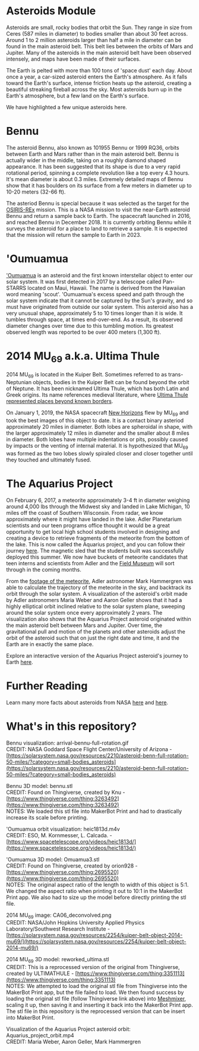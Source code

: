 # Asteroids Module

Asteroids are small, rocky bodies that orbit the Sun. They range in size from Ceres (587 miles in diameter) to bodies smaller than about 30 feet across. Around 1 to 2 million asteroids larger than half a mile in diameter can be found in the main asteroid belt. This belt lies between the orbits of Mars and Jupiter. Many of the asteroids in the main asteroid belt have been observed intensely, and maps have been made of their surfaces. 

The Earth is pelted with more than 100 tons of 'space dust' each day. About once a year, a car-sized asteroid enters the Earth's atmosphere. As it falls toward the Earth's surface, intense friction heats up the asteroid, creating a beautiful streaking fireball across the sky. Most asteroids burn up in the Earth's atmosphere, but a few land on the Earth's surface.   

We have highlighted a few unique asteroids here.

# Bennu

The asteroid Bennu, also known as 101955 Bennu or 1999 RQ36, orbits between Earth and Mars rather than in the main asteroid belt. Bennu is actually wider in the middle, taking on a roughly diamond shaped appearance. It has been suggested that its shape is due to a very rapid rotational period, spinning a complete revolution like a top every 4.3 hours. It's mean diameter is about 0.3 miles. Extremely detailed maps of Bennu show that it has boulders on its surface from a few meters in diameter up to 10-20 meters (32-66 ft).  

The asteriod Bennu is special because it was selected as the target for the [OSIRIS-REx](https://www.nasa.gov/osiris-rex) mission. This is a NASA mission to visit the near-Earth asteroid Bennu and return a sample back to Earth. The spacecraft launched in 2016, and reached Bennu in December 2018. It is currently orbiting Bennu while it surveys the asteroid for a place to land to retrieve a sample. It is expected that the mission will return the sample to Earth in 2023. 

# 'Oumuamua

['Oumuamua](https://www.nasa.gov/feature/jpl/nasa-learns-more-about-interstellar-visitor-oumuamua) is an asteroid and the first known interstellar object to enter our solar system. It was first detected in 2017 by a telescope called Pan-STARRS located on Maui, Hawaii. The name is derived from the Hawaiian word meaning 'scout'. 'Oumuamua's excess speed and path through the solar system indicate that it cannot be captured by the Sun's gravity, and so must have originated from outside our solar system. This asteroid also has a very unusual shape, approximately 5 to 10 times longer than it is wide. It tumbles through space, at times end-over-end. As a result, its observed diameter changes over time due to this tumbling motion. Its greatest observed length was reported to be over 400 meters (1,300 ft). 

# 2014 MU<sub>69</sub> a.k.a. Ultima Thule

2014 MU<sub>69</sub> is located in the Kuiper Belt. Sometimes referred to as trans-Neptunian objects, bodies in the Kuiper Belt can be found beyond the orbit of Neptune. It has been nicknamed Ultima Thule, which has both Latin and Greek origins. Its name references medieval literature, where [Ultima Thule represented places beyond known borders](https://en.wikipedia.org/wiki/Thule). 

On January 1, 2019, the NASA spacecraft [New Horizons](https://www.nasa.gov/mission_pages/newhorizons/main/index.html) flew by MU<sub>69</sub> and took the best images of this object to date. It is a contact binary asteriod approximately 20 miles in diameter. Both lobes are spheroidal in shape, with the larger approximately 12 miles in diameter and the smaller about 8 miles in diameter. Both lobes have multiple indentations or pits, possibly caused by impacts or the venting of internal material. It is hypothesized that MU<sub>69</sub> was formed as the two lobes slowly spiraled closer and closer together until they touched and ultimately fused.         

# The Aquarius Project

On February 6, 2017, a meteorite approximately 3-4 ft in diameter weighing around 4,000 lbs through the Midwest sky and landed in Lake Michigan, 10 miles off the coast of Southern Wisconsin. From radar, we know approximately where it might have landed in the lake. Adler Planetarium scientists and our teen programs office thought it would be a great opportunity to get local high school students involved in designing and creating a device to retrieve fragments of the meteorite from the bottom of the lake. This is now called the Aquarius project, and you can follow their journey [here](https://openexplorer.nationalgeographic.com/expedition/rovmeteoritehunt). The magnetic sled that the students built was successfully deployed this summer. We now have buckets of meteorite candidates that teen interns and scientists from Adler and the [Field Museum](https://www.fieldmuseum.org/) will sort through in the coming months. 

From the [footage of the meteorite](https://www.youtube.com/watch?v=ey5PA_Sn0n4&feature=youtu.be), Adler astronomer Mark Hammergren was able to calculate the trajectory of the meteorite in the sky, and backtrack its orbit through the solar system. A visualization of the asteroid's orbit made by Adler astronomers Maria Weber and Aaron Geller shows that it had a highly elliptical orbit inclined relative to the solar system plane, sweeping around the solar system once every approximately 2 years. The visualization also shows that the Aquarius Project asteroid originated within the main asteroid belt between Mars and Jupiter. Over time, the gravitational pull and motion of the planets and other asteroids adjust the orbit of the asteroid such that on just the right date and time, it and the Earth are in exactly the same place. 

Explore an interactive version of the Aquarius Project asteroid's journey to Earth [here](https://ageller.github.io/Adler_AquariusProject/). 


# Further Reading

Learn many more facts about asteroids from NASA [here](https://solarsystem.nasa.gov/small-bodies/asteroids/in-depth/) and [here](https://www.nasa.gov/mission_pages/asteroids/overview/fastfacts.html).

# What's in this repository?

Bennu visualization: arrival-bennu-full-rotation.gif <br/>
CREDIT: NASA Goddard Space Flight Center/University of Arizona - [https://solarsystem.nasa.gov/resources/2210/asteroid-benn-full-rotation-50-miles/?category=small-bodies_asteroids](https://solarsystem.nasa.gov/resources/2210/asteroid-benn-full-rotation-50-miles/?category=small-bodies_asteroids)

Bennu 3D model: bennu.stl <br/>
CREDIT: Found on Thingiverse, created by Knu - [https://www.thingiverse.com/thing:3263492](https://www.thingiverse.com/thing:3263492) <br/>
NOTES: We loaded this stl file into MakerBot Print and had to drastically increase its scale before printing.

'Oumuamua orbit visualization: heic1813d.m4v  
CREDIT: ESO, M. Kornmesser, L. Calcada. - [https://www.spacetelescope.org/videos/heic1813d/](https://www.spacetelescope.org/videos/heic1813d/)

'Oumuamua 3D model: Omuamua3.stl <br/>
CREDIT: Found on Thingiverse, created by orion928 - [https://www.thingiverse.com/thing:2695520](https://www.thingiverse.com/thing:2695520) <br/>
NOTES: The original aspect ratio of the length to width of this object is 5:1. We changed the aspect ratio when printing it out to 10:1 in the MakerBot Print app. We also had to size up the model before directly printing the stl file. 

2014 MU<sub>69</sub> image: CA06_deconvolved.png <br/>
CREDIT: NASA/John Hopkins University Applied Physics Laboratory/Southwest Research Institute - [https://solarsystem.nasa.gov/resources/2254/kuiper-belt-object-2014-mu69/](https://solarsystem.nasa.gov/resources/2254/kuiper-belt-object-2014-mu69/)

2014 MU<sub>69</sub> 3D model: reworked_ultima.stl <br/>
CREDIT: This is a reprocessed version of the original from Thingiverse, created by ULTIMATHULE - [https://www.thingiverse.com/thing:3351113](https://www.thingiverse.com/thing:3351113) <br/>
NOTES: We attempted to load the original stl file from Thingiverse into the MakerBot Print app, but the file failed to load. We then found success by loading the original stl file (follow Thingiverse link above) into [Meshmixer](http://www.meshmixer.com/), scaling it up, then saving it and inserting it back into the MakerBot Print app. The stl file in this repository is the reprocessed version that can be insert into MakerBot Print.   

Visualization of the Aquarius Project asteroid orbit: Aquarius_project_orbit.mp4 <br/>
CREDIT: Maria Weber, Aaron Geller, Mark Hammergren
